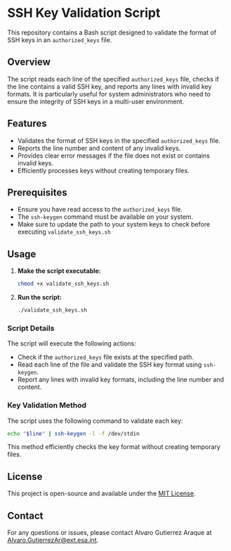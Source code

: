 # SSH Key Validation Script

This repository contains a Bash script designed to validate the format of SSH keys in an `authorized_keys` file.

## Overview

The script reads each line of the specified `authorized_keys` file, checks if the line contains a valid SSH key, and reports any lines with invalid key formats. It is particularly useful for system administrators who need to ensure the integrity of SSH keys in a multi-user environment.

## Features

- Validates the format of SSH keys in the specified `authorized_keys` file.
- Reports the line number and content of any invalid keys.
- Provides clear error messages if the file does not exist or contains invalid keys.
- Efficiently processes keys without creating temporary files.

## Prerequisites

- Ensure you have read access to the `authorized_keys` file.
- The `ssh-keygen` command must be available on your system.
- Make sure to update the path to your system keys to check before executing `validate_ssh_keys.sh`

## Usage

1. **Make the script executable:**
   ```bash
   chmod +x validate_ssh_keys.sh
   ```

2. **Run the script:**
   ```bash
   ./validate_ssh_keys.sh
   ```

### Script Details

The script will execute the following actions:

- Check if the `authorized_keys` file exists at the specified path.
- Read each line of the file and validate the SSH key format using `ssh-keygen`.
- Report any lines with invalid key formats, including the line number and content.

### Key Validation Method

The script uses the following command to validate each key:
```bash
echo "$line" | ssh-keygen -l -f /dev/stdin
```
This method efficiently checks the key format without creating temporary files.

## License

This project is open-source and available under the [MIT License](LICENSE).

## Contact

For any questions or issues, please contact Alvaro Gutierrez Araque at Alvaro.GutierrezAr@ext.esa.int.
